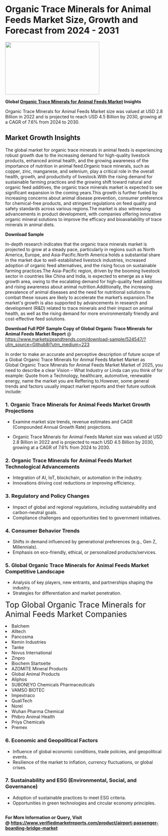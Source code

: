 <H1>Organic Trace Minerals for Animal Feeds Market Size, Growth and Forecast from 2024 - 2031</H1><img class="aligncenter size-medium wp-image-584254" src="https://thirdeyenews.in/wp-content/uploads/2024/09/Global-Market-Research-300x168.jpeg" alt="" width="300" height="168" /><p><strong>Global&nbsp;<a href="https://www.marketsizeandtrends.com/download-sample/524547/?utm_source=Github8j?utm_medium=223">Organic Trace Minerals for Animal Feeds Market</a> Insights</strong></p><p>Organic Trace Minerals for Animal Feeds Market size was valued at USD 2.8 Billion in 2022 and is projected to reach USD 4.5 Billion by 2030, growing at a CAGR of 7.6% from 2024 to 2030.</p><p><h2>Market Growth Insights</h2> <p>The global market for organic trace minerals in animal feeds is experiencing robust growth due to the increasing demand for high-quality livestock products, enhanced animal health, and the growing awareness of the importance of nutrition in animal feed.Organic trace minerals, such as copper, zinc, manganese, and selenium, play a critical role in the overall health, growth, and productivity of livestock.With the rising demand for sustainable farming practices and the growing shift toward natural and organic feed additives, the organic trace minerals market is expected to see significant expansion in the coming years.This growth is further fueled by increasing concerns about animal disease prevention, consumer preference for chemical-free products, and stringent regulations on feed quality and safety standards across various regions.The market is also witnessing advancements in product development, with companies offering innovative organic mineral solutions to improve the efficacy and bioavailability of trace minerals in animal diets.</p> <p><strong>Download Sample</strong></p> <p>In-depth research indicates that the organic trace minerals market is projected to grow at a steady pace, particularly in regions such as North America, Europe, and Asia-Pacific.North America holds a substantial share in the market due to well-established livestock industries, increased adoption of organic feed alternatives, and the rising focus on sustainable farming practices.The Asia-Pacific region, driven by the booming livestock sector in countries like China and India, is expected to emerge as a key growth area, owing to the escalating demand for high-quality feed additives and rising awareness about animal nutrition.Additionally, the increasing prevalence of animal diseases and the need for nutritional solutions to combat these issues are likely to accelerate the market’s expansion.The market's growth is also supported by advancements in research and development (R&D) related to trace minerals and their impact on animal health, as well as the rising demand for more environmentally friendly and cost-effective feed solutions.</p> <p><span class=""><strong>Download Full PDF Sample Copy of Global Organic Trace Minerals for Animal Feeds Market Report</strong> @ <a href="https://www.marketsizeandtrends.com/download-sample/524547/?utm_source=Github8j?utm_medium=223" target="_blank">https://www.marketsizeandtrends.com/download-sample/524547/?utm_source=Github8j?utm_medium=223</a></span></p><p>In order to make an accurate and perceptive description of future scope of a Global&nbsp;Organic Trace Minerals for Animal Feeds Market Market as Global&nbsp;Organic Trace Minerals for Animal Feeds Market Market of 2025, you need to describe a clear Vision &ndash; What Industry or Linda can you think of for example: Quote from a Technology, healthcare, automotive, renewable energy, name the market you are Reffering to.However, some general trends and factors usually impact market reports and their future outlook include:</p><h3>1.&nbsp;<strong>Organic Trace Minerals for Animal Feeds Market Growth Projections</strong></h3><ul><li>Examine market size trends, revenue estimates and CAGR (Compounded Annual Growth Rate) projections.</li><li><p>Organic Trace Minerals for Animal Feeds Market size was valued at USD 2.8 Billion in 2022 and is projected to reach USD 4.5 Billion by 2030, growing at a CAGR of 7.6% from 2024 to 2030.</p></li></ul><h3>2.&nbsp;<strong>Organic Trace Minerals for Animal Feeds Market Technological Advancements</strong></h3><ul><li>Integration of AI, IoT, blockchain, or automation in the industry.</li><li>Innovations driving cost reductions or improving efficiency.</li></ul><h3>3.&nbsp;<strong>Regulatory and Policy Changes</strong></h3><ul><li>Impact of global and regional regulations, including sustainability and carbon-neutral goals.</li><li>Compliance challenges and opportunities tied to government initiatives.</li></ul><h3>4.&nbsp;<strong>Consumer Behavior Trends</strong></h3><ul><li>Shifts in demand influenced by generational preferences (e.g., Gen Z, Millennials).</li><li>Emphasis on eco-friendly, ethical, or personalized products/services.</li></ul><h3>5.&nbsp;<strong>Global Organic Trace Minerals for Animal Feeds Market Competitive Landscape</strong></h3><ul><li>Analysis of key players, new entrants, and partnerships shaping the industry.</li><li>Strategies for differentiation and market penetration.</li></ul><p data-pm-slice="1 1 []"><span style="color: inherit; font-family: inherit; font-size: 25px;">Top Global Organic Trace Minerals for Animal Feeds Market Companies</span></p><div class="" data-test-id=""><p><li>Balchem</li><li> Alltech</li><li> Pancosma</li><li> Kemin Industries</li><li> Tanke</li><li> Novus International</li><li> Zinpro</li><li> Biochem Startseite</li><li> AZOMITE Mineral Products</li><li> Global Animal Products</li><li> Aliphos</li><li> SUBONEYO Chemicals Pharmaceuticals</li><li> VAMSO BIOTEC</li><li> Impextraco</li><li> QualiTech</li><li> Norel</li><li> Wuhan Pharma Chemical</li><li> Phibro Animal Health</li><li> Priya Chemicals</li><li> Premex</li></p></div><h3>6.&nbsp;<strong>Economic and Geopolitical Factors</strong></h3><ul><li>Influence of global economic conditions, trade policies, and geopolitical events.</li><li>Resilience of the market to inflation, currency fluctuations, or global crises.</li></ul><h3>7.&nbsp;<strong>Sustainability and ESG (Environmental, Social, and Governance)</strong></h3><ul><li>Adoption of sustainable practices to meet ESG criteria.</li><li>Opportunities in green technologies and circular economy principles.</li></ul><h2><strong style="font-size: 14px;">For More Information or Query, Visit @&nbsp;</strong><a style="background-color: #ffffff; font-size: 14px;" href="https://www.marketsizeandtrends.com/report/organic-trace-minerals-for-animal-feeds-market/" target="_blank">https://www.verifiedmarketreports.com/product/airport-passenger-boarding-bridge-market</a></h2>